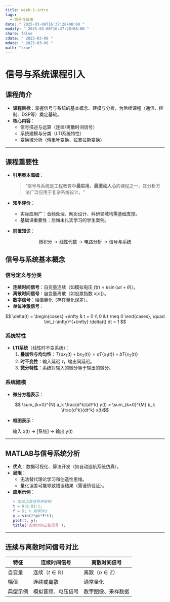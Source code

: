 ```yaml
---
title: week-1-intro
tags:
  - 信号与系统
date: " 2025-03-08T16:37:28+08:00 "
modify: " 2025-03-08T16:37:28+08:00 "
share: false
cdate: " 2025-03-08 "
mdate: " 2025-03-08 "
math: "true"
---
```


# 信号与系统课程引入

## 课程简介

- **课程目标**：掌握信号与系统的基本概念、建模与分析，为后续课程（通信、控制、DSP等）奠定基础。
- **核心内容**：
  - 信号描述与运算（连续/离散时间信号）
  - 系统建模与分类（LTI系统特性）
  - 变换域分析（傅里叶变换、拉普拉斯变换）

---

## 课程重要性

- **引用奥本海姆**：  

  > "信号与系统是工程教育中**最实用、最激动人心**的课程之一，其分析方法广泛应用于复杂系统设计。"

- **知乎评价**：
  - 实际应用广：音频处理、网页设计、科研领域均需基础支撑。
  - 基础课重要性：后悔未扎实学习的学生案例。
- **前置知识**：

$$
  \text{微积分} \rightarrow \text{线性代数} \rightarrow \text{电路分析} \rightarrow \text{信号与系统}
$$

## 信号与系统基本概念

### 信号定义与分类

- **连续时间信号**：自变量连续（如模拟电压 $f(t) = k\sin(\omega t + \theta)$）。
- **离散时间信号**：自变量离散（如股票指数 $x[n]$）。
- **数字信号**：幅值量化（存在量化误差）。
- **单位冲激信号**：

$$
  \delta(t) = 
  \begin{cases} 
  +\infty & t = 0 \\
  0 & t \neq 0 
  \end{cases}, \quad \int_{-\infty}^{+\infty} \delta(t) dt = 1
$$

### 系统特性

- **LTI系统**（线性时不变系统）：
  1. **叠加性与均匀性**：$T\{a x_1(t) + b x_2(t)\} = a T\{x_1(t)\} + b T\{x_2(t)\}$
  2. **时不变性**：输入延迟 $\tau$，输出同延迟。
  3. **微分特性**：系统对输入的微分等于输出的微分。

### 系统建模

- **微分方程表示**：

$$
  \sum_{k=0}^{N} a_k \frac{d^k}{dt^k} y(t) = \sum_{k=0}^{M} b_k \frac{d^k}{dt^k} x(t)$$
  
- **框图表示**：
  
  输入 x(t) → [系统] → 输出 y(t)
  
---

## MATLAB与信号系统分析
- **优点**：数据可视化、算法开发（如自动巡航系统仿真）。
- **局限**：
  - 无法替代理论学习和创造性思维。
  - 量化误差可能导致错误结果（需谨慎验证）。
- **应用示例**：
  ```matlab
  % 生成正弦信号并绘制
  t = 0:0.01:1;
  f = 5; % 频率5Hz
  y = sin(2*pi*f*t);
  plot(t, y);
  title('连续时间正弦信号');
  ```

---

## 连续与离散时间信号对比
| 特征              | 连续时间信号                  | 离散时间信号              |
|-------------------|-----------------------------|-------------------------|
| 自变量            | 连续（$t \in \mathbb{R}$）  | 离散（$n \in \mathbb{Z}$） |
| 幅值              | 连续或离散                   | 通常量化                |
| 典型示例          | 模拟音频、电压信号           | 数字图像、采样数据       |
